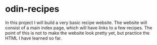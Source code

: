 # odin-recipes
In this project I will build a very basic recipe website. The website will consist of a main index page, which will have links to a few recipes. The point of this is not to make the website look pretty yet, but practice the HTML I have learned so far. 